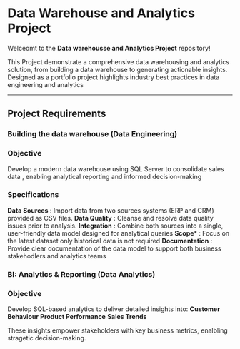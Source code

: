 # Data Warehouse and Analytics Project
Welceomt to the **Data warehousse and Analytics Project** repository!

This Project demonstrate a comprehensive data warehousing and analytics solution, from building a data warehouse to generating actionable insights. Designed as a portfolio project highlights industry best practices in data engineering and analytics

---
## Project Requirements
### Building the data warehouse (Data Engineering)

### Objective
Develop a modern data warehouse using SQL Server to consolidate sales data , enabling analytical reporting and informed decision-making

### Specifications
**Data Sources** : Import data from two sources systems (ERP and CRM) provided as CSV files.
**Data Quality** : Cleanse and resolve data quality issues prior to analysis.
**Integration** : Combine both sources into a single, user-friendly data model designed for analytical queries
**Scope*** : Focus on the latest dataset only historical data is not required
**Documentation** : Provide clear documentation of the data model to support both business stakehodlers and analytics teams

### BI: Analytics & Reporting (Data Analytics)
### Objective
Develop SQL-based analytics to deliver detailed insights into:
**Customer Behaviour**
**Product Performance**
**Sales Trends**

These insights empower stakeholders with key business metrics, enalbling stragetic decision-making.
